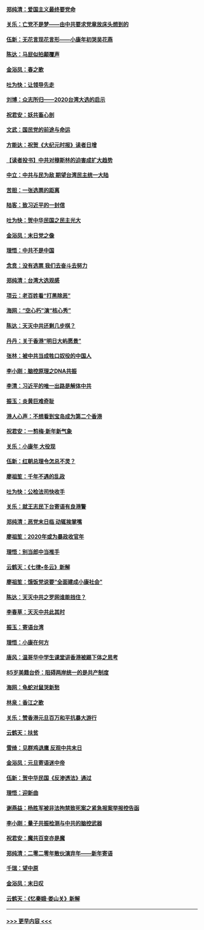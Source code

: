 #### [郑纯清：爱国主义最终要党命](../pages/nsc993/n11802197.md?t=01190611) 
#### [关乐：亡党不是梦——由中共要求党章放床头想到的](../pages/nsc993/n11802156.md?t=01190611) 
#### [伍新：无花言现花言形——小康年初哭吴花燕](../pages/nsc993/n11800044.md?t=01190611) 
#### [陈达：马屁似拍颠覆声](../pages/nsc993/n11800010.md?t=01190611) 
#### [金浴凤：春之歌](../pages/nsc993/n11797687.md?t=01190611) 
#### [吐为快：让领导先走](../pages/nsc993/n11797512.md?t=01190611) 
#### [刘博：众志所归——2020台湾大选的启示](../pages/nsc993/n11796878.md?t=01190611) 
#### [祝君安：妖共畜心剖](../pages/nsc993/n11794273.md?t=01190611) 
#### [文武：国民党的前途与命运](../pages/nsc993/n11794198.md?t=01190611) 
#### [方能达：祝贺《大纪元时报》读者日增](../pages/nsc993/n11793807.md?t=01190611) 
#### [【读者投书】中共对穆斯林的迫害成扩大趋势](../pages/nsc993/n11791371.md?t=01190611) 
#### [中立：中共与民为敌 期望台湾民主统一大陆](../pages/nsc993/n11790392.md?t=01190611) 
#### [苦胆：一张选票的距离](../pages/nsc993/n11788914.md?t=01190611) 
#### [陆客：致习近平的一封信](../pages/nsc993/n11788867.md?t=01190611) 
#### [吐为快：贺中华民国之民主光大](../pages/nsc993/n11788618.md?t=01190611) 
#### [金浴凤：末日党之像](../pages/nsc993/n11787475.md?t=01190611) 
#### [理悟：中共不是中国](../pages/nsc993/n11787463.md?t=01190611) 
#### [念贲：没有选票  我们去奋斗去努力](../pages/nsc993/n11787398.md?t=01190611) 
#### [郑纯清：台湾大选观感](../pages/nsc993/n11786210.md?t=01190611) 
#### [项云：老百姓看“打黑除恶”](../pages/nsc993/n11785398.md?t=01190611) 
#### [海网：“空心朽”演“核心秀”](../pages/nsc993/n11783874.md?t=01190611) 
#### [陈达：天灭中共还剩几步棋？](../pages/nsc993/n11783719.md?t=01190611) 
#### [丹丹：关于香港“明日大屿愿景”](../pages/nsc993/n11783273.md?t=01190611) 
#### [张林：被中共当成牲口奴役的中国人](../pages/nsc993/n11782397.md?t=01190611) 
#### [李小刚：脑控原理之DNA共振](../pages/nsc993/n11780962.md?t=01190611) 
#### [李清：习近平的唯一出路是解体中共](../pages/nsc993/n11780866.md?t=01190611) 
#### [振玉：炎黄巨难奇耻](../pages/nsc993/n11779632.md?t=01190611) 
#### [港人心声：不想看到宝岛成为第二个香港](../pages/nsc993/n11778817.md?t=01190611) 
#### [祝君安：一剪梅‧新年新气象](../pages/nsc993/n11776340.md?t=01190611) 
#### [关乐：小康年 大役现](../pages/nsc993/n11774213.md?t=01190611) 
#### [伍新：红朝总理令怎总不灵？](../pages/nsc993/n11770813.md?t=01190611) 
#### [廖祖笙：千年不遇的乱政](../pages/nsc993/n11770373.md?t=01190611) 
#### [吐为快：公检法司快收手](../pages/nsc993/n11770359.md?t=01190611) 
#### [关乐：就王志民下台寄语有良港警](../pages/nsc993/n11769903.md?t=01190611) 
#### [郑纯清：恶党末日临 动辄挨掌嘴](../pages/nsc993/n11769356.md?t=01190611) 
#### [廖祖笙：2020年或为暴政收官年](../pages/nsc993/n11768216.md?t=01190611) 
#### [理悟：别当郎中当推手](../pages/nsc993/n11768243.md?t=01190611) 
#### [云鹤天：《七律▪冬云》新解](../pages/nsc993/n11768204.md?t=01190611) 
#### [廖祖笙：饿饭党说要“全面建成小康社会”](../pages/nsc993/n11767482.md?t=01190611) 
#### [陈达：天灭中共之罗网谁能挡住？](../pages/nsc993/n11767465.md?t=01190611) 
#### [李春草：天灭中共此其时](../pages/nsc993/n11767452.md?t=01190611) 
#### [振玉：寄语台湾](../pages/nsc993/n11767432.md?t=01190611) 
#### [理悟：小康在何方](../pages/nsc993/n11767394.md?t=01190611) 
#### [唐风：温哥华中学生课堂讲香港被踢下体之思考](../pages/nsc993/n11766848.md?t=01190611) 
#### [85岁美籍台侨：阻碍两岸统一的是共产制度](../pages/nsc993/n11765043.md?t=01190611) 
#### [海网：龟蛇对鼠哭新愁](../pages/nsc993/n11764895.md?t=01190611) 
#### [林泉：香江之歌](../pages/nsc993/n11764415.md?t=01190611) 
#### [关乐：赞香港元旦百万和平抗暴大游行](../pages/nsc993/n11764382.md?t=01190611) 
#### [云鹤天：扶贫](../pages/nsc993/n11764245.md?t=01190611) 
#### [雪绮：见群鸡退鹰  反观中共末日](../pages/nsc993/n11762112.md?t=01190611) 
#### [金浴凤：元旦寄语迷中帝](../pages/nsc993/n11761788.md?t=01190611) 
#### [伍新：贺中华民国《反渗透法》通过](../pages/nsc993/n11761994.md?t=01190611) 
#### [理悟：迎新曲](../pages/nsc993/n11761152.md?t=01190611) 
#### [谢燕益：杨胜军被非法拘禁致死案之紧急报案举报控告函](../pages/nsc993/n11756134.md?t=01190611) 
#### [李小刚：量子共振检测与中共的脑控武器](../pages/nsc993/n11754518.md?t=01190611) 
#### [祝君安：魔共百变亦是魔](../pages/nsc993/n11754469.md?t=01190611) 
#### [郑纯清：二零二零年散伙演弃年——新年寄语](../pages/nsc993/n11754195.md?t=01190611) 
#### [千瑞：望中原](../pages/nsc993/n11754159.md?t=01190611) 
#### [金浴凤：末日叹](../pages/nsc993/n11752359.md?t=01190611) 
#### [云鹤天：《忆秦娥‧娄山关》新解](../pages/nsc993/n11752348.md?t=01190611) 

----
#### [ >>> 更早内容 <<< ](../indexes/nsc993-earlier.md)
